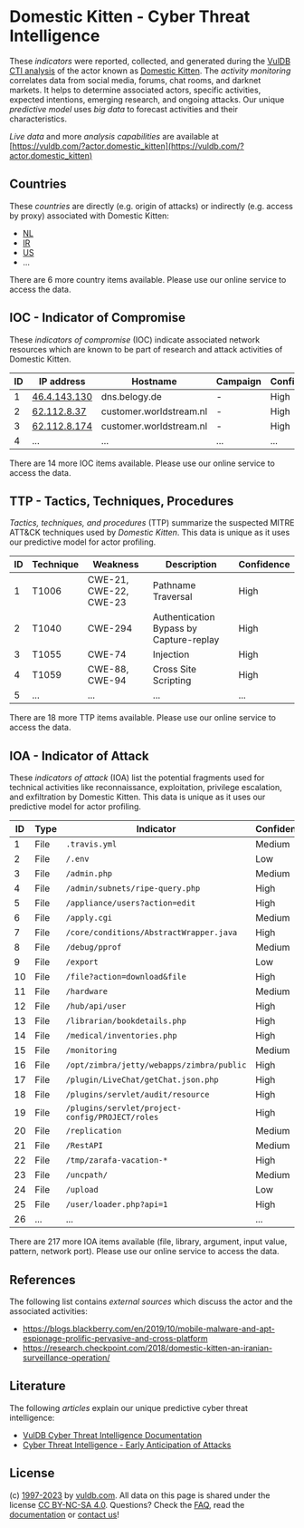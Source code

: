 # Domestic Kitten - Cyber Threat Intelligence

These _indicators_ were reported, collected, and generated during the [VulDB CTI analysis](https://vuldb.com/?kb.cti) of the actor known as [Domestic Kitten](https://vuldb.com/?actor.domestic_kitten). The _activity monitoring_ correlates data from social media, forums, chat rooms, and darknet markets. It helps to determine associated actors, specific activities, expected intentions, emerging research, and ongoing attacks. Our unique _predictive model_ uses _big data_ to forecast activities and their characteristics.

_Live data_ and more _analysis capabilities_ are available at [https://vuldb.com/?actor.domestic_kitten](https://vuldb.com/?actor.domestic_kitten)

## Countries

These _countries_ are directly (e.g. origin of attacks) or indirectly (e.g. access by proxy) associated with Domestic Kitten:

* [NL](https://vuldb.com/?country.nl)
* [IR](https://vuldb.com/?country.ir)
* [US](https://vuldb.com/?country.us)
* ...

There are 6 more country items available. Please use our online service to access the data.

## IOC - Indicator of Compromise

These _indicators of compromise_ (IOC) indicate associated network resources which are known to be part of research and attack activities of Domestic Kitten.

ID | IP address | Hostname | Campaign | Confidence
-- | ---------- | -------- | -------- | ----------
1 | [46.4.143.130](https://vuldb.com/?ip.46.4.143.130) | dns.belogy.de | - | High
2 | [62.112.8.37](https://vuldb.com/?ip.62.112.8.37) | customer.worldstream.nl | - | High
3 | [62.112.8.174](https://vuldb.com/?ip.62.112.8.174) | customer.worldstream.nl | - | High
4 | ... | ... | ... | ...

There are 14 more IOC items available. Please use our online service to access the data.

## TTP - Tactics, Techniques, Procedures

_Tactics, techniques, and procedures_ (TTP) summarize the suspected MITRE ATT&CK techniques used by _Domestic Kitten_. This data is unique as it uses our predictive model for actor profiling.

ID | Technique | Weakness | Description | Confidence
-- | --------- | -------- | ----------- | ----------
1 | T1006 | CWE-21, CWE-22, CWE-23 | Pathname Traversal | High
2 | T1040 | CWE-294 | Authentication Bypass by Capture-replay | High
3 | T1055 | CWE-74 | Injection | High
4 | T1059 | CWE-88, CWE-94 | Cross Site Scripting | High
5 | ... | ... | ... | ...

There are 18 more TTP items available. Please use our online service to access the data.

## IOA - Indicator of Attack

These _indicators of attack_ (IOA) list the potential fragments used for technical activities like reconnaissance, exploitation, privilege escalation, and exfiltration by Domestic Kitten. This data is unique as it uses our predictive model for actor profiling.

ID | Type | Indicator | Confidence
-- | ---- | --------- | ----------
1 | File | `.travis.yml` | Medium
2 | File | `/.env` | Low
3 | File | `/admin.php` | Medium
4 | File | `/admin/subnets/ripe-query.php` | High
5 | File | `/appliance/users?action=edit` | High
6 | File | `/apply.cgi` | Medium
7 | File | `/core/conditions/AbstractWrapper.java` | High
8 | File | `/debug/pprof` | Medium
9 | File | `/export` | Low
10 | File | `/file?action=download&file` | High
11 | File | `/hardware` | Medium
12 | File | `/hub/api/user` | High
13 | File | `/librarian/bookdetails.php` | High
14 | File | `/medical/inventories.php` | High
15 | File | `/monitoring` | Medium
16 | File | `/opt/zimbra/jetty/webapps/zimbra/public` | High
17 | File | `/plugin/LiveChat/getChat.json.php` | High
18 | File | `/plugins/servlet/audit/resource` | High
19 | File | `/plugins/servlet/project-config/PROJECT/roles` | High
20 | File | `/replication` | Medium
21 | File | `/RestAPI` | Medium
22 | File | `/tmp/zarafa-vacation-*` | High
23 | File | `/uncpath/` | Medium
24 | File | `/upload` | Low
25 | File | `/user/loader.php?api=1` | High
26 | ... | ... | ...

There are 217 more IOA items available (file, library, argument, input value, pattern, network port). Please use our online service to access the data.

## References

The following list contains _external sources_ which discuss the actor and the associated activities:

* https://blogs.blackberry.com/en/2019/10/mobile-malware-and-apt-espionage-prolific-pervasive-and-cross-platform
* https://research.checkpoint.com/2018/domestic-kitten-an-iranian-surveillance-operation/

## Literature

The following _articles_ explain our unique predictive cyber threat intelligence:

* [VulDB Cyber Threat Intelligence Documentation](https://vuldb.com/?kb.cti)
* [Cyber Threat Intelligence - Early Anticipation of Attacks](https://www.scip.ch/en/?labs.20201022)

## License

(c) [1997-2023](https://vuldb.com/?kb.changelog) by [vuldb.com](https://vuldb.com/?kb.about). All data on this page is shared under the license [CC BY-NC-SA 4.0](https://creativecommons.org/licenses/by-nc-sa/4.0/). Questions? Check the [FAQ](https://vuldb.com/?kb.faq), read the [documentation](https://vuldb.com/?kb) or [contact us](https://vuldb.com/?contact)!
